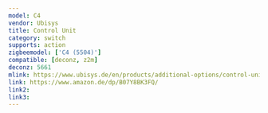 ```yaml
---
model: C4
vendor: Ubisys
title: Control Unit
category: switch
supports: action
zigbeemodel: ['C4 (5504)']
compatible: [deconz, z2m]
deconz: 5661
mlink: https://www.ubisys.de/en/products/additional-options/control-unit-c4/
link: https://www.amazon.de/dp/B07Y8BK3FQ/
link2: 
link3: 
---
```

